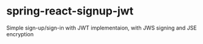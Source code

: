 # spring-react-signup-jwt
Simple sign-up/sign-in with JWT implementaion, with JWS signing and JSE encryption
